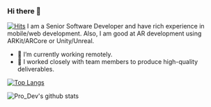 ### Hi there 👋
[![Hits](https://hits.seeyoufarm.com/api/count/incr/badge.svg?url=https%3A%2F%2Fgithub.com%2Fdeveloperteam888%2Fhit-counter)](https://hits.seeyoufarm.com)
I am a Senior Software Developer and have rich experience in mobile/web development.
Also, I am good at AR development using ARKit/ARCore or Unity/Unreal.

- 🔭 I’m currently working remotely.
- 👯 I worked closely with team members to produce high-quality deliverables.


[![Top Langs](https://github-readme-stats.vercel.app/api/top-langs/?username=developerteam888&hide=javascript,html)](https://github.com/developerteam888/github-readme-stats)

![Pro_Dev's github stats](https://github-readme-stats.vercel.app/api?username=developerteam888&count_private=true)

